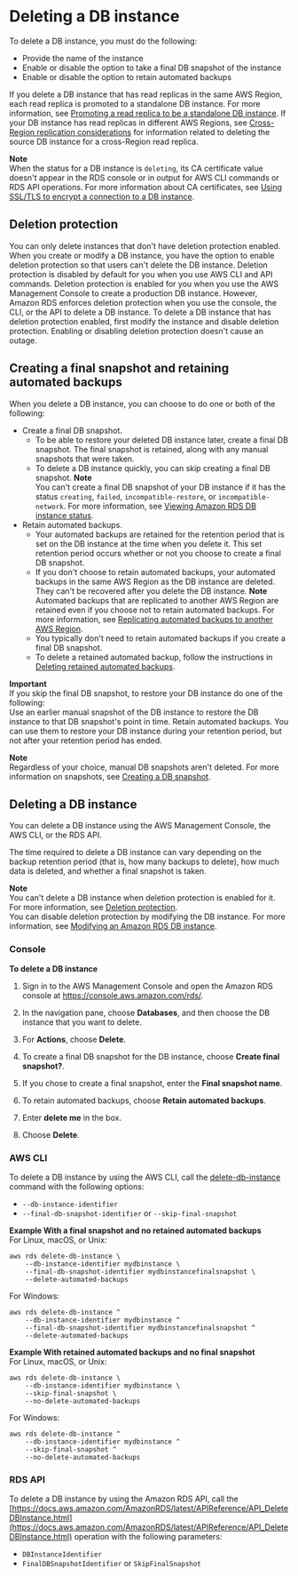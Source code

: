 # Deleting a DB instance<a name="USER_DeleteInstance"></a>

To delete a DB instance, you must do the following:
+ Provide the name of the instance
+ Enable or disable the option to take a final DB snapshot of the instance
+ Enable or disable the option to retain automated backups

If you delete a DB instance that has read replicas in the same AWS Region, each read replica is promoted to a standalone DB instance\. For more information, see [Promoting a read replica to be a standalone DB instance](USER_ReadRepl.md#USER_ReadRepl.Promote)\. If your DB instance has read replicas in different AWS Regions, see [Cross\-Region replication considerations](USER_ReadRepl.XRgn.md#USER_ReadRepl.XRgn.Cnsdr) for information related to deleting the source DB instance for a cross\-Region read replica\.

**Note**  
When the status for a DB instance is `deleting`, its CA certificate value doesn't appear in the RDS console or in output for AWS CLI commands or RDS API operations\. For more information about CA certificates, see [Using SSL/TLS to encrypt a connection to a DB instance](UsingWithRDS.SSL.md)\.

## Deletion protection<a name="USER_DeleteInstance.DeletionProtection"></a>

You can only delete instances that don't have deletion protection enabled\. When you create or modify a DB instance, you have the option to enable deletion protection so that users can't delete the DB instance\. Deletion protection is disabled by default for you when you use AWS CLI and API commands\. Deletion protection is enabled for you when you use the AWS Management Console to create a production DB instance\. However, Amazon RDS enforces deletion protection when you use the console, the CLI, or the API to delete a DB instance\. To delete a DB instance that has deletion protection enabled, first modify the instance and disable deletion protection\. Enabling or disabling deletion protection doesn't cause an outage\.

## Creating a final snapshot and retaining automated backups<a name="USER_DeleteInstance.Snapshot"></a>

When you delete a DB instance, you can choose to do one or both of the following:
+ Create a final DB snapshot\.
  + To be able to restore your deleted DB instance later, create a final DB snapshot\. The final snapshot is retained, along with any manual snapshots that were taken\.
  + To delete a DB instance quickly, you can skip creating a final DB snapshot\.
**Note**  
You can't create a final DB snapshot of your DB instance if it has the status `creating`, `failed`, `incompatible-restore`, or `incompatible-network`\. For more information, see [Viewing Amazon RDS DB instance status](accessing-monitoring.md#Overview.DBInstance.Status)\.
+ Retain automated backups\.
  + Your automated backups are retained for the retention period that is set on the DB instance at the time when you delete it\. This set retention period occurs whether or not you choose to create a final DB snapshot\.
  + If you don't choose to retain automated backups, your automated backups in the same AWS Region as the DB instance are deleted\. They can't be recovered after you delete the DB instance\.
**Note**  
Automated backups that are replicated to another AWS Region are retained even if you choose not to retain automated backups\. For more information, see [Replicating automated backups to another AWS Region](USER_ReplicateBackups.md)\.
  + You typically don't need to retain automated backups if you create a final DB snapshot\.
  + To delete a retained automated backup, follow the instructions in [Deleting retained automated backups](USER_WorkingWithAutomatedBackups.md#USER_WorkingWithAutomatedBackups-Deleting)\.

**Important**  
If you skip the final DB snapshot, to restore your DB instance do one of the following:  
Use an earlier manual snapshot of the DB instance to restore the DB instance to that DB snapshot's point in time\.
Retain automated backups\. You can use them to restore your DB instance during your retention period, but not after your retention period has ended\.

**Note**  
Regardless of your choice, manual DB snapshots aren't deleted\. For more information on snapshots, see [Creating a DB snapshot](USER_CreateSnapshot.md)\.

## Deleting a DB instance<a name="USER_DeleteInstance.Deleting"></a>

You can delete a DB instance using the AWS Management Console, the AWS CLI, or the RDS API\.

The time required to delete a DB instance can vary depending on the backup retention period \(that is, how many backups to delete\), how much data is deleted, and whether a final snapshot is taken\.

**Note**  
You can't delete a DB instance when deletion protection is enabled for it\. For more information, see [Deletion protection](#USER_DeleteInstance.DeletionProtection)\.  
You can disable deletion protection by modifying the DB instance\. For more information, see [Modifying an Amazon RDS DB instance](Overview.DBInstance.Modifying.md)\.

### Console<a name="USER_DeleteInstance.CON"></a>

**To delete a DB instance**

1. Sign in to the AWS Management Console and open the Amazon RDS console at [https://console\.aws\.amazon\.com/rds/](https://console.aws.amazon.com/rds/)\.

1. In the navigation pane, choose **Databases**, and then choose the DB instance that you want to delete\.

1. For **Actions**, choose **Delete**\.

1. To create a final DB snapshot for the DB instance, choose **Create final snapshot?**\.

1. If you chose to create a final snapshot, enter the **Final snapshot name**\.

1. To retain automated backups, choose **Retain automated backups**\.

1. Enter **delete me** in the box\.

1. Choose **Delete**\.

### AWS CLI<a name="USER_DeleteInstance.CLI"></a>

To delete a DB instance by using the AWS CLI, call the [delete\-db\-instance](https://docs.aws.amazon.com/cli/latest/reference/rds/delete-db-instance.html) command with the following options:
+ `--db-instance-identifier`
+ `--final-db-snapshot-identifier` or `--skip-final-snapshot`

**Example With a final snapshot and no retained automated backups**  
For Linux, macOS, or Unix:  

```
aws rds delete-db-instance \
    --db-instance-identifier mydbinstance \
    --final-db-snapshot-identifier mydbinstancefinalsnapshot \
    --delete-automated-backups
```
For Windows:  

```
aws rds delete-db-instance ^
    --db-instance-identifier mydbinstance ^
    --final-db-snapshot-identifier mydbinstancefinalsnapshot ^
    --delete-automated-backups
```

**Example With retained automated backups and no final snapshot**  
For Linux, macOS, or Unix:  

```
aws rds delete-db-instance \
    --db-instance-identifier mydbinstance \
    --skip-final-snapshot \
    --no-delete-automated-backups
```
For Windows:  

```
aws rds delete-db-instance ^
    --db-instance-identifier mydbinstance ^
    --skip-final-snapshot ^
    --no-delete-automated-backups
```

### RDS API<a name="USER_DeleteInstance.API"></a>

To delete a DB instance by using the Amazon RDS API, call the [https://docs.aws.amazon.com/AmazonRDS/latest/APIReference/API_DeleteDBInstance.html](https://docs.aws.amazon.com/AmazonRDS/latest/APIReference/API_DeleteDBInstance.html) operation with the following parameters:
+ `DBInstanceIdentifier`
+ `FinalDBSnapshotIdentifier` or `SkipFinalSnapshot`